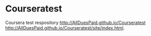 # Courseratest
Coursera test respository
http://AllDuesPaid.github.io/Courseratest
http://AllDuesPaid.github.io/Courseratest/site/index.html.
